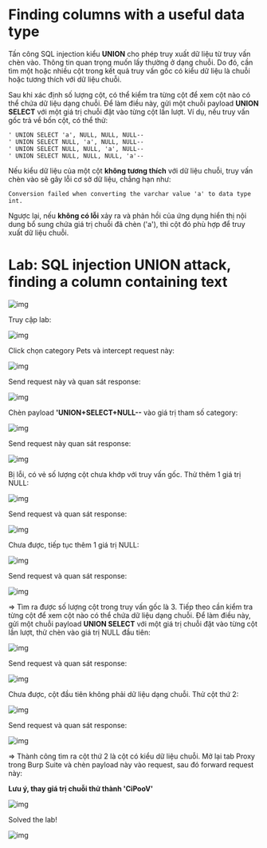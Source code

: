 # Finding columns with a useful data type

Tấn công SQL injection kiểu **UNION** cho phép truy xuất dữ liệu từ truy vấn chèn vào. Thông tin quan trọng muốn lấy thường ở dạng chuỗi. Do đó, cần tìm một hoặc nhiều cột trong kết quả truy vấn gốc có kiểu dữ liệu là chuỗi hoặc tương thích với dữ liệu chuỗi.

Sau khi xác định số lượng cột, có thể kiểm tra từng cột để xem cột nào có thể chứa dữ liệu dạng chuỗi. Để làm điều này, gửi một chuỗi payload **UNION SELECT** với một giá trị chuỗi đặt vào từng cột lần lượt. Ví dụ, nếu truy vấn gốc trả về bốn cột, có thể thử:

    ' UNION SELECT 'a', NULL, NULL, NULL--  
    ' UNION SELECT NULL, 'a', NULL, NULL--  
    ' UNION SELECT NULL, NULL, 'a', NULL--  
    ' UNION SELECT NULL, NULL, NULL, 'a'--  

Nếu kiểu dữ liệu của một cột **không tương thích** với dữ liệu chuỗi, truy vấn chèn vào sẽ gây lỗi cơ sở dữ liệu, chẳng hạn như:

    Conversion failed when converting the varchar value 'a' to data type int.

Ngược lại, nếu **không có lỗi** xảy ra và phản hồi của ứng dụng hiển thị nội dung bổ sung chứa giá trị chuỗi đã chèn ('a'), thì cột đó phù hợp để truy xuất dữ liệu chuỗi.

# Lab: SQL injection UNION attack, finding a column containing text

![img](https://github.com/DucThinh47/PortSwigger/blob/main/SQL-injection/images/image25.png?raw=true)

Truy cập lab: 

![img](https://github.com/DucThinh47/PortSwigger/blob/main/SQL-injection/images/image26.png?raw=true)

Click chọn category Pets và intercept request này: 

![img](https://github.com/DucThinh47/PortSwigger/blob/main/SQL-injection/images/image27.png?raw=true)

Send request này và quan sát response: 

![img](https://github.com/DucThinh47/PortSwigger/blob/main/SQL-injection/images/image28.png?raw=true)

Chèn payload **'UNION+SELECT+NULL--** vào giá trị tham số category: 

![img](https://github.com/DucThinh47/PortSwigger/blob/main/SQL-injection/images/image29.png?raw=true)

Send request này quan sát response: 

![img](https://github.com/DucThinh47/PortSwigger/blob/main/SQL-injection/images/image30.png?raw=true)

Bị lỗi, có vẻ số lượng cột chưa khớp với truy vấn gốc. Thử thêm 1 giá trị NULL: 

![img](https://github.com/DucThinh47/PortSwigger/blob/main/SQL-injection/images/image31.png?raw=true)

Send request và quan sát response: 

![img](https://github.com/DucThinh47/PortSwigger/blob/main/SQL-injection/images/image32.png?raw=true)

Chưa được, tiếp tục thêm 1 giá trị NULL: 

![img](https://github.com/DucThinh47/PortSwigger/blob/main/SQL-injection/images/image33.png?raw=true)

Send request và quan sát response: 

![img](https://github.com/DucThinh47/PortSwigger/blob/main/SQL-injection/images/image34.png?raw=true)

=> Tìm ra được số lượng cột trong truy vấn gốc là 3. Tiếp theo cần kiểm tra từng cột để xem cột nào có thể chứa dữ liệu dạng chuỗi. Để làm điều này, gửi một chuỗi payload **UNION SELECT** với một giá trị chuỗi đặt vào từng cột lần lượt, thử chèn vào giá trị NULL đầu tiên: 

![img](https://github.com/DucThinh47/PortSwigger/blob/main/SQL-injection/images/image35.png?raw=true)

Send request và quan sát response: 

![img](https://github.com/DucThinh47/PortSwigger/blob/main/SQL-injection/images/image36.png?raw=true)

Chưa được, cột đầu tiên không phải dữ liệu dạng chuỗi. Thử cột thứ 2: 

![img](https://github.com/DucThinh47/PortSwigger/blob/main/SQL-injection/images/image37.png?raw=true)

Send request và quan sát response: 

![img](https://github.com/DucThinh47/PortSwigger/blob/main/SQL-injection/images/image38.png?raw=true)

=> Thành công tìm ra cột thứ 2 là cột có kiểu dữ liệu chuỗi. Mở lại tab Proxy trong Burp Suite và chèn payload này vào request, sau đó forward request này: 

**Lưu ý, thay giá trị chuỗi thử thành 'CiPooV'**

![img](https://github.com/DucThinh47/PortSwigger/blob/main/SQL-injection/images/image39.png?raw=true)

Solved the lab!

![img](https://github.com/DucThinh47/PortSwigger/blob/main/SQL-injection/images/image40.png?raw=true)






